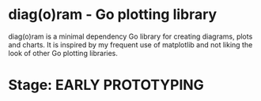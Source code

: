 # diag(o)ram - Go plotting library 

diag(o)ram is a minimal dependency Go library for creating diagrams, plots and charts. 
It is inspired by my frequent use of matplotlib and not liking the look of other Go plotting libraries.

# Stage: EARLY PROTOTYPING